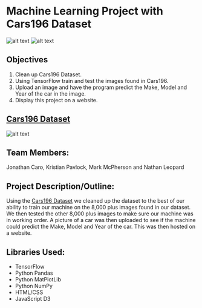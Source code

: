 # Machine Learning Project with Cars196 Dataset
![alt text](https://ai.stanford.edu/~jkrause/cars/car1.jpg)     ![alt text](https://ai.stanford.edu/~jkrause/cars/car4.jpg) 


## Objectives
1. Clean up Cars196 Dataset.
2. Using TensorFlow train and test the images found in Cars196.
3. Upload an image and have the program predict the Make, Model and Year of the car in the image.
4. Display this project on a website.

## [Cars196 Dataset](https://www.google.com)
![alt text](https://ai.stanford.edu/~jkrause/cars/class_montage.jpg)


## Team Members:
Jonathan Caro, Kristian Pavlock, Mark McPherson and Nathan Leopard



## Project Description/Outline: 
Using the [Cars196 Dataset](https://ai.stanford.edu/~jkrause/cars/car_dataset.html) we cleaned up the dataset to the best of our ability to train our machine on the 8,000 plus images found in our dataset. We then tested the other 8,000 plus images to make sure our machine was in working order. A picture of a car was then uploaded to see if the machine could predict the Make, Model and Year of the car. This was then hosted on a website.
	
<H2>Libraries Used:</H2>
	<ul>
        <li>TensorFlow</li>
        <li>Python Pandas</li>
        <li>Python MatPlotLib</li>
        <li>Python NumPy</li>
        <li>HTML/CSS</li>
        <li>JavaScript D3</li>
      </ul>
</br>

